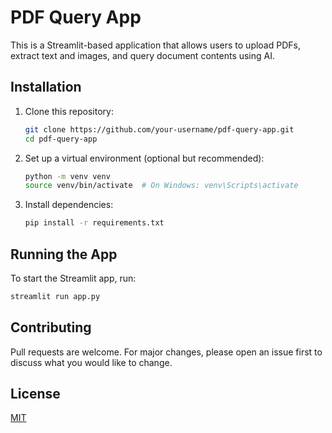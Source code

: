# PDF Query App

This is a Streamlit-based application that allows users to upload PDFs, extract text and images, and query document contents using AI.

## Installation

1. Clone this repository:
   ```bash
   git clone https://github.com/your-username/pdf-query-app.git
   cd pdf-query-app
   ```

2. Set up a virtual environment (optional but recommended):
   ```bash
   python -m venv venv
   source venv/bin/activate  # On Windows: venv\Scripts\activate
   ```

3. Install dependencies:
   ```bash
   pip install -r requirements.txt
   ```

## Running the App

To start the Streamlit app, run:
```bash
streamlit run app.py
```

## Contributing

Pull requests are welcome. For major changes, please open an issue first to discuss what you would like to change.

## License

[MIT](https://choosealicense.com/licenses/mit/)
